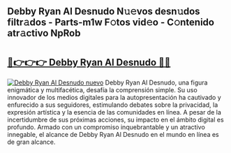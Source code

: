 ## Debby Ryan Al Desnudo N𝚞𝚎vos desn𝚞dos filtr𝚊dos - Parts-m1w F𝚘tos vid𝚎o - C𝚘ntenido atr𝚊ctivo NpRob

# <h2><a href="http://mb9plf.tromn.icu/?c=Debby+Ryan+Al+Desnudo">🔗👉👉👉 Debby Ryan Al Desnudo 🔗🔗</a></h2>

[![Debby Ryan Al Desnudo nuevo](https://i.imgur.com/pEAQMta.gif)](http://mb9plf.tromn.icu/?c=Debby+Ryan+Al+Desnudo)
Debby Ryan Al Desnudo, una figura enigmática y multifacética, desafía la comprensión simple. Su uso innovador de los medios digitales para la autopresentación ha cautivado y enfurecido a sus seguidores, estimulando debates sobre la privacidad, la expresión artística y la esencia de las comunidades en línea. A pesar de la incertidumbre de sus próximas acciones, su impacto en el ámbito digital es profundo. Armado con un compromiso inquebrantable y un atractivo innegable, el alcance de Debby Ryan Al Desnudo en el mundo en línea es de gran alcance.
